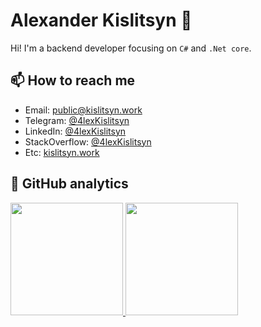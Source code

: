 # Alexander Kislitsyn 👋

Hi! I'm a backend developer focusing on `C#` and `.Net core`.

## 📫 How to reach me
- Email: public@kislitsyn.work
- Telegram: [@4lexKislitsyn](https://t.me/4lexKislitsyn) 
- LinkedIn: [@4lexKislitsyn](https://www.linkedin.com/in/4lexkislitsyn/)
- StackOverflow: [@4lexKislitsyn](https://stackoverflow.com/users/10281073/4lexkislitsyn)
- Etc: [kislitsyn.work](https://kislitsyn.work)

## 💬 GitHub analytics

<p align="left">
<a href="https://github.com/4lexKislitsyn">
  <img height="180em" src="https://github-readme-stats-eight-theta.vercel.app/api?username=4lexKislitsyn&hide_border=true&show_icons=true&theme=graywhite&include_all_commits=true&count_private=true"/>
  <img height="180em" src="https://github-readme-stats-eight-theta.vercel.app/api/top-langs/?username=4lexKislitsyn&hide_border=true&layout=compact&langs_count=8&theme=graywhite"/>
</a>
</p>
